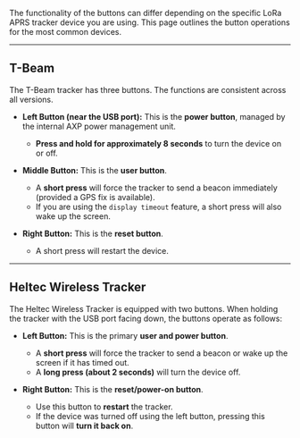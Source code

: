The functionality of the buttons can differ depending on the specific LoRa APRS tracker device you are using. This page outlines the button operations for the most common devices.

---

## T-Beam

The T-Beam tracker has three buttons. The functions are consistent across all versions.

-   **Left Button (near the USB port):** This is the **power button**, managed by the internal AXP power management unit.

    -   **Press and hold for approximately 8 seconds** to turn the device on or off.

-   **Middle Button:** This is the **user button**.

    -   A **short press** will force the tracker to send a beacon immediately (provided a GPS fix is available).
    -   If you are using the `display timeout` feature, a short press will also wake up the screen.

-   **Right Button:** This is the **reset button**.
    -   A short press will restart the device.

---

## Heltec Wireless Tracker

The Heltec Wireless Tracker is equipped with two buttons. When holding the tracker with the USB port facing down, the buttons operate as follows:

-   **Left Button:** This is the primary **user and power button**.

    -   A **short press** will force the tracker to send a beacon or wake up the screen if it has timed out.
    -   A **long press (about 2 seconds)** will turn the device off.

-   **Right Button:** This is the **reset/power-on button**.
    -   Use this button to **restart** the tracker.
    -   If the device was turned off using the left button, pressing this button will **turn it back on**.
